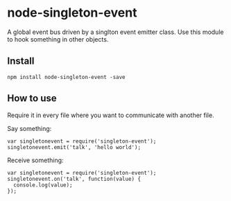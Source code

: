 # node-singleton-event
A global event bus driven by a singlton event emitter class. Use this module to hook something in other objects.

## Install
```
npm install node-singleton-event -save
```

## How to use
Require it in every file where you want to communicate with another file.

Say something:
```
var singletonevent = require('singleton-event');
singletonevent.emit('talk', 'hello world');
```

Receive something:
```
var singletonevent = require('singleton-event');
singletonevent.on('talk', function(value) {
  console.log(value);
});
```
